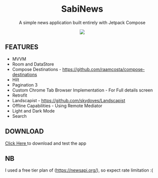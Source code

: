 <h1 align="center">SabiNews</h1>

<p align="center">
 A simple news application built entirely with Jetpack Compose
</p>

<p align="center">
  <img src ="https://user-images.githubusercontent.com/39574228/176754149-fb765f79-ecf1-417d-b08c-854c3559dd2d.png" >
</p>

## FEATURES

* MVVM
* Room and DataStore 
* Compose Destinations - https://github.com/raamcosta/compose-destinations
* Hilt
* Pagination 3
* Custom Chrome Tab Browser Implementation - For Full details screen
* Retrofit
* Landscapist - https://github.com/skydoves/Landscapist
* Offline Capabilities - Using Remote Mediator
* Light and Dark Mode
* Search

## DOWNLOAD
<a href="https://github.com/ibrajix/SabiNews/releases/download/v1.1/sabi_news_1.1.apk">Click Here </a> to download and test the app

## NB
I used a free tier plan of (https://newsapi.org/), so expect rate limitation :(
